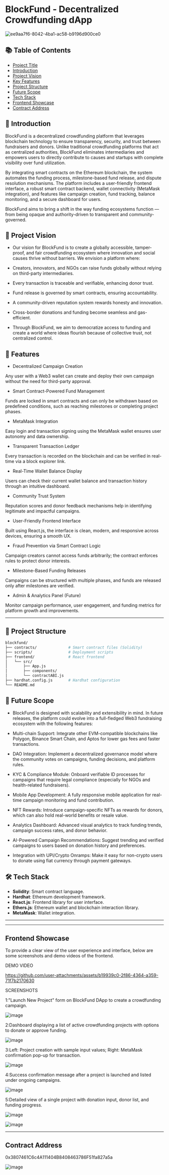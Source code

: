 # BlockFund - Decentralized Crowdfunding dApp
![ee9aa7f6-8042-4ba1-ac58-b9196d900ce0](https://github.com/user-attachments/assets/b18f4b84-aaf7-4e04-a5f2-2a95261351c7)

## 📚 Table of Contents

- [Project Title](#project-title)
- [Introduction](#introduction)
- [Project Vision](#project-vision)
- [Key Features](#key-features)
- [Project Structure](#project-structure)
- [Future Scope](#future-scope)
- [Tech Stack](#tech-stack)
- [Frontend Showcase](#frontend-showcase)
- [Contract Address](#contract-address)


## 📝 Introduction

BlockFund is a decentralized crowdfunding platform that leverages blockchain technology to ensure transparency, security, and trust between fundraisers and donors. Unlike traditional crowdfunding platforms that act as centralized authorities, BlockFund eliminates intermediaries and empowers users to directly contribute to causes and startups with complete visibility over fund utilization.

By integrating smart contracts on the Ethereum blockchain, the system automates the funding process, milestone-based fund release, and dispute resolution mechanisms. The platform includes a user-friendly frontend interface, a robust smart contract backend, wallet connectivity (MetaMask integration), and features like campaign creation, fund tracking, balance monitoring, and a secure dashboard for users.

BlockFund aims to bring a shift in the way funding ecosystems function — from being opaque and authority-driven to transparent and community-governed.

## 🚀 Project Vision

- Our vision for BlockFund is to create a globally accessible, tamper-proof, and fair crowdfunding ecosystem where innovation and social causes thrive without 
  barriers. We envision a platform where:

- Creators, innovators, and NGOs can raise funds globally without relying on third-party intermediaries.

- Every transaction is traceable and verifiable, enhancing donor trust.

- Fund release is governed by smart contracts, ensuring accountability.

- A community-driven reputation system rewards honesty and innovation.

- Cross-border donations and funding become seamless and gas-efficient.

- Through BlockFund, we aim to democratize access to funding and create a world where ideas flourish because of collective trust, not centralized control.


## 🎯 Features

* Decentralized Campaign Creation

Any user with a Web3 wallet can create and deploy their own campaign without the need for third-party approval.

* Smart Contract-Powered Fund Management

Funds are locked in smart contracts and can only be withdrawn based on predefined conditions, such as reaching milestones or completing project phases.

* MetaMask Integration

Easy login and transaction signing using the MetaMask wallet ensures user autonomy and data ownership.

* Transparent Transaction Ledger

Every transaction is recorded on the blockchain and can be verified in real-time via a block explorer link.

* Real-Time Wallet Balance Display

Users can check their current wallet balance and transaction history through an intuitive dashboard.

* Community Trust System

Reputation scores and donor feedback mechanisms help in identifying legitimate and impactful campaigns.

* User-Friendly Frontend Interface

Built using React.js, the interface is clean, modern, and responsive across devices, ensuring a smooth UX.

* Fraud Prevention via Smart Contract Logic

Campaign creators cannot access funds arbitrarily; the contract enforces rules to protect donor interests.

* Milestone-Based Funding Releases

Campaigns can be structured with multiple phases, and funds are released only after milestones are verified.

* Admin & Analytics Panel (Future)

Monitor campaign performance, user engagement, and funding metrics for platform growth and improvements.

---
## 📁 Project Structure

```bash
blockfund/
├── contracts/              # Smart contract files (Solidity)
├── scripts/                # Deployment scripts
├── frontend/               # React frontend
│   └── src/
│       ├── App.js
│       ├── components/
│       └── contractABI.js
├── hardhat.config.js       # Hardhat configuration
└── README.md
```


## 🔭 Future Scope
* BlockFund is designed with scalability and extensibility in mind. In future releases, the platform could evolve into a full-fledged Web3 fundraising ecosystem with the following features:

* Multi-chain Support: Integrate other EVM-compatible blockchains like Polygon, Binance Smart Chain, and Aptos for lower gas fees and faster transactions.

* DAO Integration: Implement a decentralized governance model where the community votes on campaigns, funding decisions, and platform rules.

* KYC & Compliance Module: Onboard verifiable ID processes for campaigns that require legal compliance (especially for NGOs and health-related fundraisers).

* Mobile App Development: A fully responsive mobile application for real-time campaign monitoring and fund contribution.

* NFT Rewards: Introduce campaign-specific NFTs as rewards for donors, which can also hold real-world benefits or resale value.

* Analytics Dashboard: Advanced visual analytics to track funding trends, campaign success rates, and donor behavior.

* AI-Powered Campaign Recommendations: Suggest trending and verified campaigns to users based on donation history and preferences.

* Integration with UPI/Crypto Onramps: Make it easy for non-crypto users to donate using fiat currency through payment gateways.

## 🛠 Tech Stack

* **Solidity**: Smart contract language.
* **Hardhat**: Ethereum development framework.
* **React.js**: Frontend library for user interface.
* **Ethers.js**: Ethereum wallet and blockchain interaction library.
* **MetaMask**: Wallet integration.

---

---
## Frontend Showcase

To provide a clear view of the user experience and interface, below are some screenshots and demo videos of the frontend.

DEMO VIDEO



https://github.com/user-attachments/assets/b19939c0-2f86-4364-a359-71f7b2170630



SCREENSHOTS

1:"Launch New Project" form on BlockFund DApp to create a crowdfunding campaign.


![image](https://github.com/user-attachments/assets/c194feb6-e9dc-41ad-9ed9-035ee526b0ea)

 2:Dashboard displaying a list of active crowdfunding projects with options to donate or approve funding.

![image](https://github.com/user-attachments/assets/c6ed906b-06f0-4c95-8508-e3c9f63f3233)

3:Left: Project creation with sample input values; Right: MetaMask confirmation pop-up for transaction.

![image](https://github.com/user-attachments/assets/7a63ff9b-b28f-44a2-9920-99a0292993b7)

4:Success confirmation message after a project is launched and listed under ongoing campaigns.

![image](https://github.com/user-attachments/assets/b0a4e22e-67e6-48d4-8934-1b28878e7bbe)

 5:Detailed view of a single project with donation input, donor list, and funding progress.

![image](https://github.com/user-attachments/assets/c73ad1e6-5755-49ee-82f5-d3ac41c3e0ff)

![image](https://github.com/user-attachments/assets/9f550ea1-44ae-459b-adc7-dc01a98ccddf)




---

## Contract Address
0x3807461C6c4A111404B8408463786F51fa827a5a

![image](https://github.com/user-attachments/assets/7bbc3ab4-ba51-4560-8b89-f9f01a38de8e)





